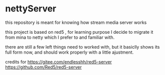 # nettyServer
this repository is meant for knowing how stream media server works

this project is based on red5 ,  for learning purpose I decide to migrate it from mina to netty which I prefer to and familiar with.

there are still a few left things need to worked with, but it basiclly shows its full form now, and should work properly with a little ajustment.

credits for 
  https://gitee.com/endlesshh/red5-server
  https://github.com/Red5/red5-server
